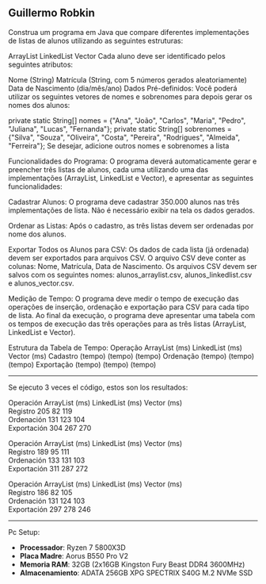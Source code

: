 Guillermo Robkin
---------------------------------------------------------------------------------------------------------------------------------------------------------------------------------------------------------------
Construa um programa em Java que compare diferentes implementações de listas de alunos utilizando as seguintes estruturas:

ArrayList
LinkedList
Vector
Cada aluno deve ser identificado pelos seguintes atributos:

Nome (String)
Matrícula (String, com 5 números gerados aleatoriamente)
Data de Nascimento (dia/mês/ano)
Dados Pré-definidos:
Você poderá utilizar os seguintes vetores de nomes e sobrenomes para depois gerar os nomes dos alunos:

private static String[] nomes = {"Ana", "João", "Carlos", "Maria", "Pedro", "Juliana", "Lucas", "Fernanda"};
private static String[] sobrenomes = {"Silva", "Souza", "Oliveira", "Costa", "Pereira", "Rodrigues", "Almeida", "Ferreira"};
Se desejar, adicione outros nomes e sobrenomes a lista

Funcionalidades do Programa:
O programa deverá automaticamente gerar e preencher três listas de alunos, cada uma utilizando uma das implementações (ArrayList, LinkedList e Vector), e apresentar as seguintes funcionalidades:

Cadastrar Alunos:
O programa deve cadastrar 350.000 alunos nas três implementações de lista. Não é necessário exibir na tela os dados gerados.

Ordenar as Listas:
Após o cadastro, as três listas devem ser ordenadas por nome dos alunos.

Exportar Todos os Alunos para CSV:
Os dados de cada lista (já ordenada) devem ser exportados para arquivos CSV.
O arquivo CSV deve conter as colunas: Nome, Matrícula, Data de Nascimento.
Os arquivos CSV devem ser salvos com os seguintes nomes: alunos_arraylist.csv, alunos_linkedlist.csv e alunos_vector.csv.

Medição de Tempo:
O programa deve medir o tempo de execução das operações de inserção, ordenação e exportação para CSV para cada tipo de lista.
Ao final da execução, o programa deve apresentar uma tabela com os tempos de execução das três operações para as três listas (ArrayList, LinkedList e Vector).

Estrutura da Tabela de Tempo:
Operação	ArrayList (ms)	LinkedList (ms)	Vector (ms)
Cadastro	(tempo)	(tempo)	(tempo)
Ordenação	(tempo)	(tempo)	(tempo)
Exportação	(tempo)	(tempo)	(tempo)

---------------------------------------------------------------------------------------------------------------------------------------------------------------------------------------------------------------
Se ejecuto 3 veces el código, estos son los resultados:

Operación    ArrayList (ms)  LinkedList (ms) Vector (ms)    
Registro     205             82              119            
Ordenación   131             123             104            
Exportación  304             267             270  

Operación    ArrayList (ms)  LinkedList (ms) Vector (ms)    
Registro     189             95              111            
Ordenación   133             131             103            
Exportación  311             287             272    

Operación    ArrayList (ms)  LinkedList (ms) Vector (ms)    
Registro     186             82              105            
Ordenación   131             124             103            
Exportación  297             278             246   

---------------------------------------------------------------------------------------------------------------------------------------------------------------------------------------------------------------

Pc Setup:
- **Processador**: Ryzen 7 5800X3D
- **Placa Madre**: Aorus B550 Pro V2
- **Memoria RAM**: 32GB (2x16GB Kingston Fury Beast DDR4 3600MHz)
- **Almacenamiento**: ADATA 256GB XPG SPECTRIX S40G M.2 NVMe SSD


